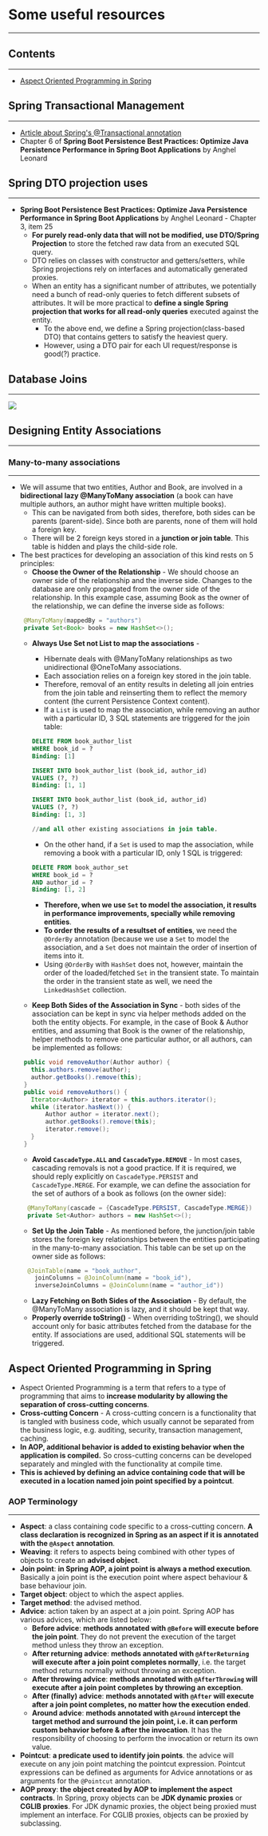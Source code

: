 # Some useful resources
--------------------------
## Contents ##
--------------------------
- [Aspect Oriented Programming in Spring](#aspect-oriented-programming-in-spring)          
	  
## Spring Transactional Management ##
-----------------------------------
* [Article about Spring's @Transactional annotation](https://www.marcobehler.com/guides/spring-transaction-management-transactional-in-depth)
* Chapter 6 of **Spring Boot Persistence Best Practices: Optimize Java Persistence Performance in Spring Boot Applications** by Anghel Leonard
## Spring DTO projection uses ##
-----------------------------------
* **Spring Boot Persistence Best Practices: Optimize Java Persistence Performance in Spring Boot Applications** by Anghel Leonard - Chapter 3, item 25
	* **For purely read-only data that will not be modified, use DTO/Spring Projection** to store the fetched raw data from an executed SQL query.
	* DTO relies on classes with constructor and getters/setters, while Spring projections rely on interfaces and automatically generated proxies.
	* When an entity has a significant number of attributes, we potentially need a bunch of read-only queries to fetch different subsets of attributes. It will be more practical to **define a single Spring projection that works for all read-only queries** executed against the entity.
		* To the above end, we define a Spring projection(class-based DTO) that contains getters to satisfy the heaviest query.	
		* However, using a DTO pair for each UI request/response is good(?) practice.

## Database Joins ##
-----------------------------------
<img src="https://learning.oreilly.com/library/view/spring-boot-persistence/9781484256268/images/487471_1_En_3_Chapter/487471_1_En_3_Fig15_HTML.jpg">

## Designing Entity Associations ##
-----------------------------------
### Many-to-many associations ###
- - - -
* We will assume that two entities, Author and Book, are involved in a **bidirectional lazy @ManyToMany association** (a book can have multiple authors, an author might have written multiple books).
	* This can be navigated from both sides, therefore, both sides can be parents (parent-side). Since both are parents, none of them will hold a foreign key.
	* There will be 2 foreign keys stored in a **junction or join table**. This table is hidden and plays the child-side role.
* The best practices for developing an association of this kind rests on 5 principles:
	* **Choose the Owner of the Relationship** - We should choose an owner side of the relationship and the inverse side. Changes to the database are only propagated from the owner side of the relationship. In this example case, assuming Book as the owner of the relationship, we can define the inverse side as follows: 
	 ```java
	  @ManyToMany(mappedBy = "authors")
	  private Set<Book> books = new HashSet<>();
	 ```
	* **Always Use Set not List to map the associations** -
		* Hibernate deals with @ManyToMany relationships as two unidirectional @OneToMany associations.
		* Each association relies on a foreign key stored in the join table.
		* Therefore, removal of an entity results in deleting all join entries from the join table and reinserting them to reflect the memory content (the current Persistence Context content).
		* If a ```List``` is used to map the association, while removing an author with a particular ID, 3 SQL statements are triggered for the join table:
		```sql
		DELETE FROM book_author_list
		WHERE book_id = ?
		Binding: [1]
	
		INSERT INTO book_author_list (book_id, author_id)
		VALUES (?, ?)
		Binding: [1, 1]
		
		INSERT INTO book_author_list (book_id, author_id)
		VALUES (?, ?)
		Binding: [1, 3]
		
		//and all other existing associations in join table.
		```
		* On the other hand, if a ```Set``` is used to map the association, while removing a book with a particular ID, only 1 SQL is triggered:
		```sql
		DELETE FROM book_author_set
		WHERE book_id = ?
		AND author_id = ?
		Binding: [1, 2]
		```
		* **Therefore, when we use ```Set``` to model the association, it results in performance improvements, specially while removing entities**.
		* **To order the results of a resultset of entities**, we need the ```@OrderBy``` annotation (because we use a ```Set``` to model the association, and a ```Set``` does not maintain the order of insertion of items into it.
		* Using ```@OrderBy``` with ```HashSet``` does not, however, maintain the order of the loaded/fetched ```Set``` in the transient state. To maintain the order in the transient state as well, we need the ```LinkedHashSet``` collection.
		
	* **Keep Both Sides of the Association in Sync** - both sides of the association can be kept in sync via helper methods added on the both the entity objects. For example, in the case of Book & Author entities, and assuming that Book is the owner of the relationship, helper methods to remove one particular author, or all authors, can be implemented as follows:
	 ```java
	  public void removeAuthor(Author author) {
	  	this.authors.remove(author);
		author.getBooks().remove(this);
	  }
	  public void removeAuthors() {
		Iterator<Author> iterator = this.authors.iterator();
		while (iterator.hasNext()) {
			Author author = iterator.next();
			author.getBooks().remove(this);
			iterator.remove();
		}
	  }
	 ```
	* **Avoid ```CascadeType.ALL``` and ```CascadeType.REMOVE```** - In most cases, cascading removals is not a good practice. If it is required, we should reply explicitly on ```CascadeType.PERSIST``` and ```CascadeType.MERGE```. For example, we can define the association for the set of authors of a book as follows (on the owner side):
	```java
	  @ManyToMany(cascade = {CascadeType.PERSIST, CascadeType.MERGE})
	  private Set<Author> authors = new HashSet<>();
	```
	* **Set Up the Join Table** - As mentioned before, the junction/join table stores the foreign key relationships between the entities participating in the many-to-many association. This table can be set up on the owner side as follows:
	```java
	  @JoinTable(name = "book_author",
		joinColumns = @JoinColumn(name = "book_id"),
		inverseJoinColumns = @JoinColumn(name = "author_id"))
	```
	* **Lazy Fetching on Both Sides of the Association** - By default, the @ManyToMany association is lazy, and it should be kept that way.
	* **Properly override toString()** - When overriding toString(), we should account only for basic attributes fetched from the database for the entity. If associations are used, additional SQL statements will be triggered.

Aspect Oriented Programming in Spring<a name= "aspect-oriented-programming-in-spring"></a>
-------------------------------------------
* Aspect Oriented Programming is a term that refers to a type of programming that aims to **increase modularity by allowing the separation of cross-cutting concerns**.
* **Cross-cutting Concern** - A cross-cutting concern is a functionality that is tangled with business code, which usually cannot be separated from the business logic, e.g. auditing, security, transaction management, caching.
* **In AOP, additional behavior is added to existing behavior when the application is compiled.** So cross-cutting concerns can be developed separately and mingled with the functionality at compile time. 
* **This is achieved by defining an advice containing code that will be executed in a location named join point specified by a pointcut**.

### AOP Terminology ###
- - - -
* **Aspect**: a class containing code specific to a cross-cutting concern. **A class declaration is recognized in Spring as an aspect if it is annotated with the ```@Aspect``` annotation**.
* **Weaving**: it refers to aspects being combined with other types of objects to create an **advised object**.
* **Join point**: **in Spring AOP, a joint point is always a method execution**. Basically a join point is the execution point where aspect behaviour & base behaviour join.
* **Target object**: object to which the aspect applies.
* **Target method**: the advised method.
* **Advice**: action taken by an aspect at a join point. Spring AOP has various advices, which are listed below:
	* **Before advice**: **methods annotated with ```@Before``` will execute before the join point**. They do not prevent the execution of the target method unless they throw an exception.
	* **After returning advice**: **methods annotated with ```@AfterReturning``` will execute after a join point completes normally**, i.e. the target method returns normally without throwing an exception.
	* **After throwing advice**: **methods annotated with ```@AfterThrowing``` will execute after a join point completes by throwing an exception**.
	* **After (finally) advice**: **methods annotated with ```@After``` will execute after a join point completes, no matter how the execution ended**.
	* **Around advice**: **methods annotated with ```@Around``` intercept the target method and surround the join point, i.e. it can perform custom behavior before & after the invocation**. It has the responsibility of choosing to perform the invocation or return its own value.
* **Pointcut**: **a predicate used to identify join points**. the advice will execute on any join point matching the pointcut expression. Pointcut expressions can be defined as arguments for Advice annotations or as arguments for the ```@Pointcut``` annotation.
* **AOP proxy**: **the object created by AOP to implement the aspect contracts**. In Spring, proxy objects can be **JDK dynamic proxies** or **CGLIB proxies**. For JDK dynamic proxies, the object being proxied must implement an interface. For CGLIB proxies, objects can be proxied by subclassing.
